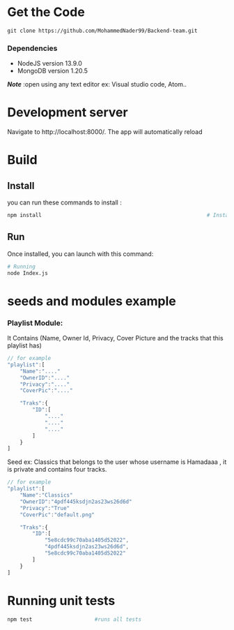 # Get the Code
```
git clone https://github.com/MohammedNader99/Backend-team.git
```

### Dependencies

* NodeJS version 13.9.0
* MongoDB version 1.20.5


___Note___ :open using any text editor ex: Visual studio code, Atom..


# Development server

Navigate to http://localhost:8000/. The app will automatically reload 

# Build
## Install
you can run these commands to install :

```sh
npm install														# Install dependencie
```

## Run

Once installed, you can launch with this command:
```sh
# Running 
node Index.js
```

# seeds and modules example 
### Playlist Module:
It Contains (Name, Owner Id, Privacy, Cover Picture and the tracks that this playlist has)
```js
// for example
"playlist":[
    "Name":"...."
    "OwnerID":"...."
    "Privacy":"...."
    "CoverPic":"...."

    "Traks":{
        "ID":[
            "...."
            "...."
            "...."
        ]
    }
]
```

Seed ex: Classics that belongs to the user whose username is Hamadaaa , it is private and contains four tracks. 
```js
// for example
"playlist":[
    "Name":"Classics"
    "OwnerID":"4pdf445ksdjn2as23ws26d6d"
    "Privacy":"True"
    "CoverPic":"default.png"

    "Traks":{
        "ID":[
            "5e8cdc99c70aba1405d52022",
            "4pdf445ksdjn2as23ws26d6d",
            "5e8cdc99c70aba1405d52022"
        ]
    }
]
```


# Running unit tests

```sh
npm test                    #runs all tests
```